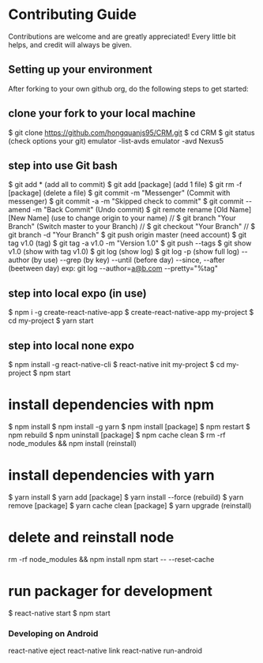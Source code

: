 # Contributing Guide

Contributions are welcome and are greatly appreciated! Every little bit helps, and credit will
always be given.

## Setting up your environment

After forking to your own github org, do the following steps to get started:

## clone your fork to your local machine
$ git clone https://github.com/hongquanjs95/CRM.git
$ cd  CRM
$ git status (check options your git)
emulator -list-avds
emulator -avd Nexus5
## step into use Git bash
$ git add * (add all to commit)
$ git add [package] (add 1 file)
$ git rm -f [package] (delete a file)
$ git commit -m "Messenger" (Commit with messenger)
$ git commit -a -m "Skipped check to commit"
$ git commit --amend -m "Back Commit" (Undo commit)
$ git remote rename [Old Name] [New Name] (use to change origin to your name)
// $ git branch "Your Branch" (Switch master to your Branch)
// $ git checkout "Your Branch"
// $ git branch -d "Your Branch"
$ git push origin master (need account)
$ git tag v1.0 (tag)
$ git tag -a v1.0 -m "Version 1.0"
$ git push --tags
$ git show v1.0 (show with tag v1.0)
$ git log (show log)
$ git log -p (show full log) --author (by use) --grep (by key) --until (before day) --since, --after (beetween day)
exp: git log --author=a@b.com --pretty="%tag"

## step into local expo (in use)
$ npm i -g create-react-native-app
$ create-react-native-app my-project
$ cd my-project
$ yarn start

## step into local none expo
$ npm install -g react-native-cli
$ react-native init my-project
$ cd my-project
$ npm start

# install dependencies with npm
$ npm install
$ npm install -g yarn
$ npm install [package]
$ npm restart
$ npm rebuild
$ npm uninstall [package]
$ npm cache clean
$ rm -rf node_modules && npm install (reinstall)

# install dependencies with yarn
$ yarn install
$ yarn add [package]
$ yarn install --force (rebuild)
$ yarn remove [package]
$ yarn cache clean [package]
$ yarn upgrade (reinstall)
# delete and reinstall node
rm -rf node_modules && npm install
npm start -- --reset-cache

# run packager for development
$ react-native start
$ npm start

### Developing on Android
react-native eject
react-native link
react-native run-android
